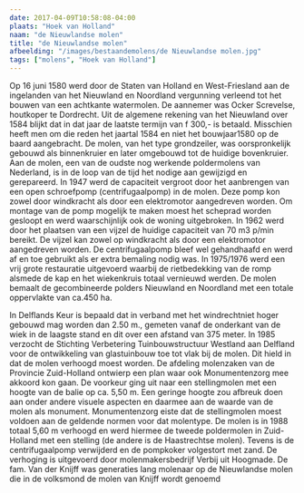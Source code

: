 ```yaml
---
date: 2017-04-09T10:58:08-04:00
plaats: "Hoek van Holland"
naam: "de Nieuwlandse molen"
title: "de Nieuwlandse molen"
afbeelding: "/images/bestaandemolens/de Nieuwlandse molen.jpg"
tags: ["molens", "Hoek van Holland"]
---
```


Op 16 juni 1580 werd door de Staten van Holland en West-Friesland aan de
ingelanden van het Nieuwland en Noordland vergunning verleend tot het
bouwen van een achtkante watermolen. De aannemer was Ocker Screvelse,
houtkoper te Dordrecht. Uit de algemene rekening van het Nieuwland over
1584 blijkt dat in dat jaar de laatste termijn van f 300,- is betaald.
Misschien heeft men om die reden het jaartal 1584 en niet het
bouwjaar1580 op de  baard aangebracht. De molen, van het type
grondzeiler, was oorspronkelijk gebouwd als binnenkruier en later
omgebouwd tot de huidige bovenkruier. Aan de molen, een van de oudste
nog werkende poldermolens van Nederland, is in de loop van de tijd het
nodige aan gewijzigd en gerepareerd. In 1947 werd de capaciteit vergroot
door het aanbrengen van een open schroefpomp (centrifugaalpomp) in de
molen. Deze pomp kon zowel door windkracht als door een elektromotor
aangedreven worden. Om montage van de pomp mogelijk te maken moest het
scheprad worden gesloopt en werd  waarschijnlijk ook de woning
uitgebroken. In 1962 werd door het plaatsen van een vijzel de huidige
capaciteit van 70 m3 p/min bereikt.  De vijzel kan zowel op windkracht
als door een elektromotor aangedreven worden. De centrifugaalpomp bleef
wel gehandhaafd en werd af en toe gebruikt als er extra bemaling nodig
was. In 1975/1976 werd een vrij grote restauratie uitgevoerd waarbij de
rietbedekking van de romp alsmede de kap en het wiekenkruis totaal
vernieuwd werden. De molen bemaalt de gecombineerde polders Nieuwland en
Noordland met een totale oppervlakte van ca.450 ha.

In Delflands Keur is bepaald dat in verband met het windrechtniet hoger
gebouwd mag worden dan 2.50 m., gemeten vanaf de onderkant van de wiek
in de laagste stand en dit over een afstand van 375 meter. In 1985
verzocht de Stichting Verbetering Tuinbouwstructuur Westland aan
Delfland voor de ontwikkeling van glastuinbouw toe tot vlak bij de
molen. Dit hield in dat de molen verhoogd moest worden. De afdeling
molenzaken van de Provincie Zuid-Holland ontwierp een plan waar ook
Monumentenzorg mee akkoord kon gaan. De voorkeur ging uit naar een
stellingmolen met een hoogte van de balie op ca. 5,50 m. Een geringe
hoogte zou afbreuk doen  aan onder  andere visuele aspecten en daarmee
aan de waarde van de molen als monument. Monumentenzorg eiste dat de
stellingmolen moest voldoen aan de geldende normen voor dat molentype.
De molen is in 1988 totaal 5,60 m verhoogd en werd hiermee de tweede
poldermolen in Zuid-Holland met een stelling (de andere is de
Haastrechtse molen). Tevens is de centrifugaalpomp verwijderd en de
pompkoker volgestort met zand. De verhoging is uitgevoerd door
molenmakersbedrijf Verbij uit Hoogmade. De fam. Van der Knijff was
generaties lang molenaar op de Nieuwlandse molen die in de volksmond de
molen van Knijff wordt genoemd
